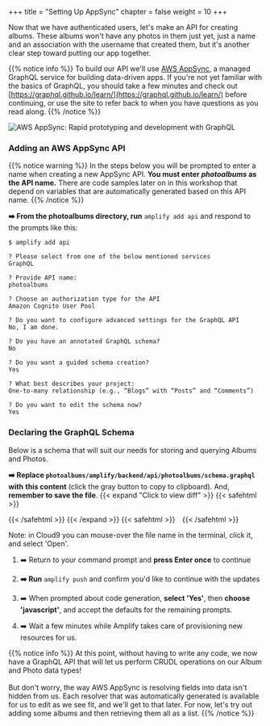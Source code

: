 +++
title = "Setting Up AppSync"
chapter = false
weight = 10
+++

Now that we have authenticated users, let's make an API for creating albums. These albums won't have any photos in them just yet, just a name and an association with the username that created them, but it's another clear step toward putting our app together.

{{% notice info %}}
To build our API we'll use [AWS AppSync](https://aws.amazon.com/appsync/), a managed GraphQL service for building data-driven apps. If you're not yet familiar with the basics of GraphQL, you should take a few minutes and check out [https://graphql.github.io/learn/](https://graphql.github.io/learn/) before continuing, or use the site to refer back to when you have questions as you read along.
{{% /notice %}}

![AWS AppSync: Rapid prototyping and development with GraphQL](/images/appsync-logo.png)

### Adding an AWS AppSync API

{{% notice warning %}}
In the steps below you will be prompted to enter a name when creating a new AppSync API. **You must enter _photoalbums_ as the API name.** There are code samples later on in this workshop that depend on variables that are automatically generated based on this API name.
{{% /notice %}}

**➡️ From the photoalbums directory, run** `amplify add api` and respond to the prompts like this:
```text
$ amplify add api 

? Please select from one of the below mentioned services
GraphQL

? Provide API name:
photoalbums

? Choose an authorization type for the API
Amazon Cognito User Pool

? Do you want to configure advanced settings for the GraphQL API
No, I am done. 

? Do you have an annotated GraphQL schema? 
No

? Do you want a guided schema creation? 
Yes

? What best describes your project: 
One-to-many relationship (e.g., “Blogs” with “Posts” and “Comments”)

? Do you want to edit the schema now? 
Yes

```


### Declaring the GraphQL Schema

Below is a schema that will suit our needs for storing and querying Albums and Photos. 

**➡️ Replace `photoalbums/amplify/backend/api/photoalbums/schema.graphql` with** <span class="clipBtn clipboard" data-clipboard-target="#idf850682000ab9849d33104522d99df80c04c86e3photoalbumsamplifybackendapiphotoalbumsschemagraphql"><strong>this content</strong></span> (click the gray button to copy to clipboard).  And, **remember to save the file**.
{{< expand "Click to view diff" >}} {{< safehtml >}}
<div id="diff-idf850682000ab9849d33104522d99df80c04c86e3photoalbumsamplifybackendapiphotoalbumsschemagraphql"></div> <script type="text/template" data-diff-for="diff-idf850682000ab9849d33104522d99df80c04c86e3photoalbumsamplifybackendapiphotoalbumsschemagraphql">commit f850682000ab9849d33104522d99df80c04c86e3
Author: Gabe Hollombe <gabe@avantbard.com>
Date:   Thu Feb 6 10:38:37 2020 +0800

    amplify add api and push

diff --git a/photoalbums/amplify/backend/api/photoalbums/schema.graphql b/photoalbums/amplify/backend/api/photoalbums/schema.graphql
new file mode 100644
index 0000000..06044a4
--- /dev/null
+++ b/photoalbums/amplify/backend/api/photoalbums/schema.graphql
@@ -0,0 +1,25 @@
+type Album 
+@model 
+@auth(rules: [{allow: owner}]) {
+    id: ID!
+    name: String!
+    photos: [Photo] @connection(keyName: "byAlbum", fields: ["id"])
+}
+
+type Photo 
+@model 
+@key(name: "byAlbum", fields: ["albumId"], queryField: "listPhotosByAlbum")
+@auth(rules: [{allow: owner}]) {
+    id: ID!
+    albumId: ID!
+    album: Album @connection(fields: ["albumId"])
+    bucket: String!
+    fullsize: PhotoS3Info!
+    thumbnail: PhotoS3Info!
+}
+
+type PhotoS3Info {
+    key: String!
+    width: Int!
+    height: Int!
+}
\ No newline at end of file
</script>
{{< /safehtml >}} {{< /expand >}}
{{< safehtml >}}
<textarea id="idf850682000ab9849d33104522d99df80c04c86e3photoalbumsamplifybackendapiphotoalbumsschemagraphql" style="position: relative; left: -1000px; width: 1px; height: 1px;">type Album 
@model 
@auth(rules: [{allow: owner}]) {
    id: ID!
    name: String!
    photos: [Photo] @connection(keyName: "byAlbum", fields: ["id"])
}

type Photo 
@model 
@key(name: "byAlbum", fields: ["albumId"], queryField: "listPhotosByAlbum")
@auth(rules: [{allow: owner}]) {
    id: ID!
    albumId: ID!
    album: Album @connection(fields: ["albumId"])
    bucket: String!
    fullsize: PhotoS3Info!
    thumbnail: PhotoS3Info!
}

type PhotoS3Info {
    key: String!
    width: Int!
    height: Int!
}
</textarea>
{{< /safehtml >}}

Note: in Cloud9 you can mouse-over the file name in the terminal, click it, and select 'Open'.

1. ➡️ Return to your command prompt and **press Enter once** to continue

1. **➡️ Run** `amplify push` and confirm you'd like to continue with the updates

1. ➡️ When prompted about code generation, **select 'Yes'**, then **choose 'javascript'**, and accept the defaults for the remaining prompts.

1. ➡️ Wait a few minutes while Amplify takes care of provisioning new resources for us.

{{% notice info %}}
At this point, without having to write any code, we now have a GraphQL API that will let us perform CRUDL operations on our Album and Photo data types!
<br/><br/>
But don't worry, the way AWS AppSync is resolving fields into data isn't hidden from us. Each resolver that was automatically generated is available for us to edit as we see fit, and we'll get to that later. For now, let's try out adding some albums and then retrieving them all as a list.
{{% /notice %}}